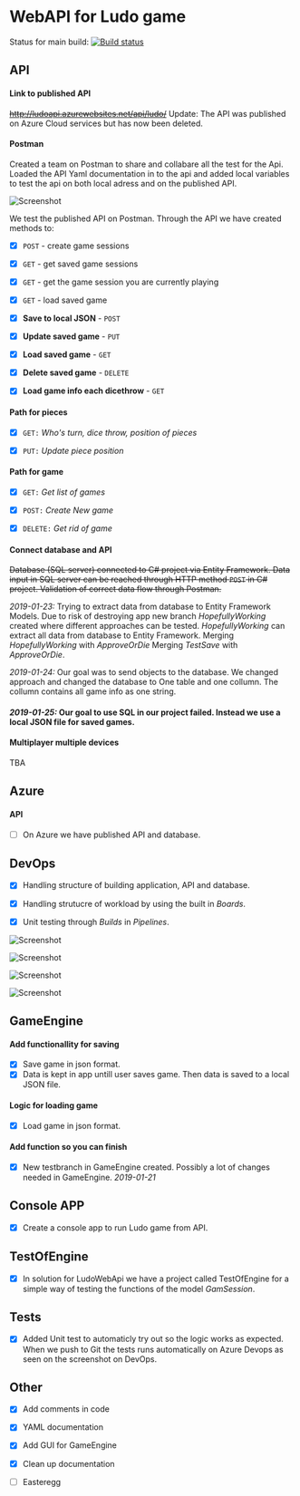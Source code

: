 # WebAPI for Ludo game



Status for main build:
[![Build status](https://dev.azure.com/olssonolof/Hackerman%20Fia%20web%20api/_apis/build/status/Hackerman%20Fia%20web%20api-ASP.NET%20Core-CI)](https://dev.azure.com/olssonolof/Hackerman%20Fia%20web%20api/_build/latest?definitionId=3)


## API

#### Link to published API
~~http://ludoapi.azurewebsites.net/api/ludo/~~
Update:
The API was published on Azure Cloud services but has now been deleted. 



#### Postman

Created a team on Postman to share and collabare all the test for the Api.
Loaded the API Yaml documentation in to the api and added local variables to test the api on both local adress and on the published API.

![Screenshot](https://github.com/PGBFDH18/ludo-web-api-hackermanludo/blob/master/docs/Images/Postman.PNG)

We test the published API on Postman. Through the API we have created methods to:

- [x] `POST` - create game sessions

- [x] `GET` - get saved game sessions

- [x] `GET` - get the game session you are currently playing

- [x] `GET` - load saved game

- [x] **Save to local JSON** - `POST`

- [x] **Update saved game** - `PUT`

- [x] **Load saved game** - `GET`

- [x] **Delete saved game** - `DELETE`

- [x] **Load game info each dicethrow** - `GET`

#### Path for pieces
- [x] `GET:` *Who's turn, dice throw, position of pieces*

- [x] `PUT:` *Update piece position*


#### Path for game
- [x] `GET:` *Get list of games*

- [x] `POST:` *Create New game*

- [x] `DELETE:` *Get rid of game*


#### Connect database and API
~~Database (SQL server) connected to C# project via Entity Framework. Data input in SQL server can be reached through HTTP method `POST` in C# project. Validation of correct data flow through Postman.~~


*2019-01-23:* Trying to extract data from database to Entity Framework Models. Due to risk of destroying app new branch *HopefullyWorking* created where different approaches can be tested. 
*HopefullyWorking* can extract all data from database to Entity Framework. Merging *HopefullyWorking* with *ApproveOrDie*
Merging *TestSave* with *ApproveOrDie*.

*2019-01-24:* Our goal was to send objects to the database. We changed approach and changed the database to One table and one collumn. The collumn contains all game info as one string. 

#### *2019-01-25:* Our goal to use SQL in our project failed. Instead we use a local JSON file for saved games.


#### Multiplayer multiple devices
TBA

## Azure

#### API
- [ ] On Azure we have published API and database.

## DevOps
- [x] Handling structure of building application, API and database.

- [x] Handling strutucre of workload by using the built in *Boards*.

- [x] Unit testing through *Builds* in *Pipelines*.

![Screenshot](https://github.com/PGBFDH18/ludo-web-api-hackermanludo/blob/master/docs/Images/DevOps%20Overview.png)

![Screenshot](https://github.com/PGBFDH18/ludo-web-api-hackermanludo/blob/master/docs/Images/DevOps%20Backlog.PNG)

![Screenshot](https://github.com/PGBFDH18/ludo-web-api-hackermanludo/blob/master/docs/Images/DevOps%20Boards.PNG)

![Screenshot](https://github.com/PGBFDH18/ludo-web-api-hackermanludo/blob/master/docs/Images/DevOps%20Pipeline.PNG)



## GameEngine

#### Add functionallity for saving
- [x] Save game in json format.
- [x] Data is kept in app untill user saves game. Then data is saved to a local JSON file.

#### Logic for loading game
- [x] Load game in json format. 

#### Add function so you can finish

- [x] New testbranch in GameEngine created. Possibly a lot of changes needed in GameEngine. *2019-01-21*

## Console APP
- [x] Create a console app to run Ludo game from API. 

## TestOfEngine
- [x] In solution for LudoWebApi we have a project called TestOfEngine for a simple way of testing the functions of the model *GamSession*.

## Tests
- [x] Added Unit test to automaticly try out so the logic works as expected. When we push to Git the tests runs automatically on Azure Devops as seen on the screenshot on DevOps.



## Other

- [x] Add comments in code

- [x] YAML documentation

- [x] Add GUI for GameEngine

- [x] Clean up documentation

- [ ] Easteregg



